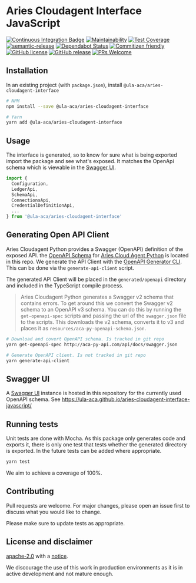 # Aries Cloudagent Interface JavaScript

[![Continuous Integration Badge](https://github.com/ula-aca/aries-cloudagent-interface-javascript/workflows/Continuous%20Integration/badge.svg)](https://github.com/ula-aca/aries-cloudagent-interface-javascript/actions?query=workflow%3A%22Continuous+Integration%22)
[![Maintainability](https://api.codeclimate.com/v1/badges/da7f49f8f29937645ba3/maintainability)](https://codeclimate.com/github/ula-aca/aries-cloudagent-interface-javascript/maintainability)
[![Test Coverage](https://api.codeclimate.com/v1/badges/da7f49f8f29937645ba3/test_coverage)](https://codeclimate.com/github/ula-aca/aries-cloudagent-interface-javascript/test_coverage)
[![semantic-release](https://img.shields.io/badge/%20%20%F0%9F%93%A6%F0%9F%9A%80-semantic--release-e10079.svg)](https://github.com/semantic-release/semantic-release)
[![Dependabot Status](https://api.dependabot.com/badges/status?host=github&repo=ula-aca/aries-cloudagent-interface-javascript)](https://dependabot.com)
[![Commitizen friendly](https://img.shields.io/badge/commitizen-friendly-brightgreen.svg)](http://commitizen.github.io/cz-cli/)
[![GitHub license](https://img.shields.io/github/license/ula-aca/aries-cloudagent-interface-javascript.svg)](https://github.com/ula-aca/aries-cloudagent-interface-javascript/blob/master/LICENSE)
[![GitHub release](https://img.shields.io/github/release/ula-aca/aries-cloudagent-interface-javascript.svg)](https://GitHub.com/ula-aca/aries-cloudagent-interface-javascript/releases/)
[![PRs Welcome](https://img.shields.io/badge/PRs-welcome-brightgreen.svg)](http://makeapullrequest.com)

## Installation

In an existing project (with `package.json`), install `@ula-aca/aries-cloudagent-interface`

```bash
# NPM
npm install --save @ula-aca/aries-cloudagent-interface

# Yarn
yarn add @ula-aca/aries-cloudagent-interface
```

## Usage

The interface is generated, so to know for sure what is being exported import the package and see what's exposed. It matches the OpenApi schema which is viewable in the [Swagger UI](#swagger-ui).

```typescript
import {
  Configuration,
  LedgerApi,
  SchemaApi,
  ConnectionsApi,
  CredentialDefinitionApi,
  ...
} from '@ula-aca/aries-cloudagent-interface'
```

## Generating Open API Client

Aries Cloudagent Python provides a Swagger (OpenAPI) definition of the exposed API. the [OpenAPI Schema](resources/aca-py-openapi-schema.json) for [Aries Cloud Agent Python](https://github.com/hyperledger/aries-cloudagent-python) is located in this repo. We generate the API Client with the [OpenAPI Generator CLI](https://github.com/openapitools/openapi-generator-cli). This can be done via the `generate-api-client` script.

The generated API Client will be placed in the `generated/openapi` directory and included in the TypeScript compile process.

> Aries Cloudagent Python generates a Swagger v2 schema that contains errors. To get around this we convert the Swagger v2 schema to an OpenAPI v3 schema. You can do this by running the `get-openapi-spec` scripts and passing the url of the `swagger.json` file to the scripts. This downloads the v2 schema, converts it to v3 and places it as `resources/aca-py-openapi-schema.json`.

```bash
# Download and covert OpenAPI schema. Is tracked in git repo
yarn get-openapi-spec http://aca-py-api.com/api/docs/swagger.json

# Generate OpenAPI client. Is not tracked in git repo
yarn generate-api-client
```

## Swagger UI

A [Swagger UI](https://github.com/swagger-api/swagger-ui) instance is hosted in this repository for the currently used OpenAPI schema. See https://ula-aca.github.io/aries-cloudagent-interface-javascript/

## Running tests

Unit tests are done with Mocha. As this package only generates code and exports it, there is only one test that tests whether the generated directory is exported. In the future tests can be added where appropriate.

```bash
yarn test
```

We aim to achieve a coverage of 100%.

## Contributing

Pull requests are welcome. For major changes, please open an issue first to discuss what you would like to change.

Please make sure to update tests as appropriate.

## License and disclaimer

[apache-2.0](https://choosealicense.com/licenses/apache-2.0/) with a [notice](NOTICE).

We discourage the use of this work in production environments as it is in active development and not mature enough.

